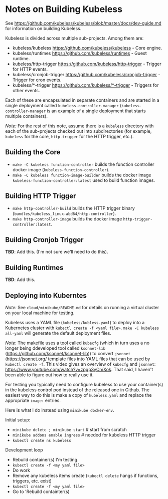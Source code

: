 # Notes on Building Kubeless

See <https://github.com/kubeless/kubeless/blob/master/docs/dev-guide.md> for information on building Kubeless.

Kubeless is divided across multiple sub-projects. Among them are:

- kubeless/kubeless <https://github.com/kubeless/kubeless> - Core engine.
- kubeless/runtimes <https://github.com/kubeless/runtimes> - Guest runtime.
- kubeless/http-trigger <https://github.com/kubeless/http-trigger> - Trigger for HTTP events.
- kubeless/cronjob-trigger <https://github.com/kubeless/cronjob-trigger> - Trigger for cron events.
- kubeless/*-trigger <https://github.com/kubeless/*-trigger> - Triggers for other events.

Each of these are encapsulated in separate containers and are started in a single deployment called `kubeless-controller-manager` (`kubeless-controller-manager` is an example of a single deployment that starts multiple containers).

*Note:* For the rest of this note, assume there is a `kubeless` directory with each of the sub-projects checked out into subdirectories (for example, `kubeless` for the core, `http-trigger` for the HTTP trigger, etc.).

## Building the Core

- `make -C kubeless function-controller` builds the function controller docker image (`kubeless-function-controller`).
- `make -C kubeless function-image-builder` builds the docker image `kubeless-function-controller:latest` used to build function images.

## Building HTTP Trigger

- `make http-controller-build` builds the HTTP trigger binary (`bundles/kubeless_linux-abd64/http-controller`).
- `make http-controller-image` builds the docker image `http-trigger-controller:latest`.

## Building Cronjob Trigger

**TBD**: Add this. (I'm not sure we'll need to do this).

## Building Runtimes

**TBD**: Add this.

## Deploying into Kuberntes

*Note:* See `cloud/minikube/README.md` for details on running a virtual cluster on your local machine for testing.

Kubeless uses a YAML file (`kubeless/kubless.yaml`) to deploy into a Kubernetes cluster with `kubectl create -f <yaml file>`. `make -C kubeless all-yaml` will generate the default deployment files.

*Note*: The makefile uses a tool called `kubecfg` (which in turn uses a no longer being ddeveloped tool called `ksonnet-lib` (<https://github.com/ksonnet/ksonnet-lib>)) to convert `jsonnet` (<https://jsonnet.org/> template files into YAML files that can be used by `kubectl create -f`. This video gives an overview of `kubecfg` and `jsonnet`: <https://www.youtube.com/watch?v=zpgp3yCmXok>. That said, I haven't been able to figure out how to really use it.

For testing you typically need to configure kubeless to use your container(s) in the kubeless control pod instead of the released one in Github. The easiest way to do this is make a copy of `kubeless.yaml` and replace the appropriate `image:` entries.

Here is what I do instead using `minikube docker-env`.

Initial setup:

- `minikube delete ; minikube start` # start from scratch
- `minikube addons enable ingress` # needed for kubeless HTTP trigger
- `kubectl create ns kubeless`

Development loop
- Rebuild container(s) I'm testing.
- `kubectl create -f <my yaml file>`
- Do work
- Remove any kubeless items create (`kubectl delete` hangs if functions, triggers, etc. exist) 
- `kubectl create -f <my yaml file>`
- Go to 'Rebuild containter(s)
